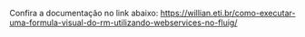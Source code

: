 Confira a documentação no link abaixo:
https://willian.eti.br/como-executar-uma-formula-visual-do-rm-utilizando-webservices-no-fluig/
